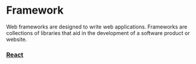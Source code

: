 # Framework

Web frameworks are designed to write web applications. Frameworks are collections of libraries that aid in the development of a software product or website.

### [React](/documents/framework-docs/react.md)
